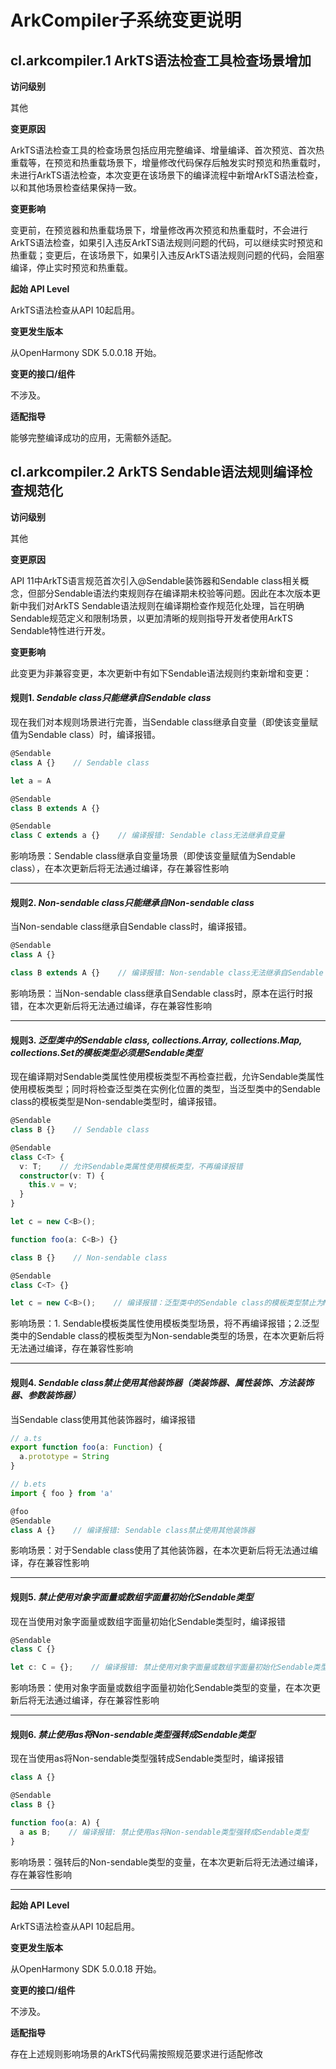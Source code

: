 # ArkCompiler子系统变更说明

## cl.arkcompiler.1 ArkTS语法检查工具检查场景增加

**访问级别**

其他

**变更原因**

ArkTS语法检查工具的检查场景包括应用完整编译、增量编译、首次预览、首次热重载等，在预览和热重载场景下，增量修改代码保存后触发实时预览和热重载时，未进行ArkTS语法检查，本次变更在该场景下的编译流程中新增ArkTS语法检查，以和其他场景检查结果保持一致。

**变更影响**

变更前，在预览器和热重载场景下，增量修改再次预览和热重载时，不会进行ArkTS语法检查，如果引入违反ArkTS语法规则问题的代码，可以继续实时预览和热重载；变更后，在该场景下，如果引入违反ArkTS语法规则问题的代码，会阻塞编译，停止实时预览和热重载。

**起始 API Level**

ArkTS语法检查从API 10起启用。

**变更发生版本**

从OpenHarmony SDK 5.0.0.18 开始。

**变更的接口/组件**

不涉及。

**适配指导**

能够完整编译成功的应用，无需额外适配。


## cl.arkcompiler.2 ArkTS Sendable语法规则编译检查规范化

**访问级别**

其他

**变更原因**

API 11中ArkTS语言规范首次引入@Sendable装饰器和Sendable class相关概念，但部分Sendable语法约束规则存在编译期未校验等问题。因此在本次版本更新中我们对ArkTS Sendable语法规则在编译期检查作规范化处理，旨在明确Sendable规范定义和限制场景，以更加清晰的规则指导开发者使用ArkTS Sendable特性进行开发。

**变更影响**

此变更为非兼容变更，本次更新中有如下Sendable语法规则约束新增和变更：

#### 规则1. *Sendable class只能继承自Sendable class*

现在我们对本规则场景进行完善，当Sendable class继承自变量（即使该变量赋值为Sendable class）时，编译报错。

```ts
@Sendable
class A {}    // Sendable class

let a = A

@Sendable
class B extends A {}

@Sendable
class C extends a {}    // 编译报错: Sendable class无法继承自变量
```

影响场景：Sendable class继承自变量场景（即使该变量赋值为Sendable class），在本次更新后将无法通过编译，存在兼容性影响

---

#### 规则2. *Non-sendable class只能继承自Non-sendable class*

当Non-sendable class继承自Sendable class时，编译报错。

```ts
@Sendable
class A {}

class B extends A {}    // 编译报错: Non-sendable class无法继承自Sendable class
```

影响场景：当Non-sendable class继承自Sendable class时，原本在运行时报错，在本次更新后将无法通过编译，存在兼容性影响

---

#### 规则3. *泛型类中的Sendable class, collections.Array, collections.Map, collections.Set的模板类型必须是Sendable类型*

现在编译期对Sendable类属性使用模板类型不再检查拦截，允许Sendable类属性使用模板类型；同时将检查泛型类在实例化位置的类型，当泛型类中的Sendable class的模板类型是Non-sendable类型时，编译报错。

```ts
@Sendable
class B {}    // Sendable class

@Sendable
class C<T> {
  v: T;    // 允许Sendable类属性使用模板类型，不再编译报错
  constructor(v: T) {
    this.v = v;
  }
}

let c = new C<B>();

function foo(a: C<B>) {}
```

```ts
class B {}    // Non-sendable class

@Sendable
class C<T> {}

let c = new C<B>();    // 编译报错：泛型类中的Sendable class的模板类型禁止为Non-sendable类型
```

影响场景：1. Sendable模板类属性使用模板类型场景，将不再编译报错；2.泛型类中的Sendable class的模板类型为Non-sendable类型的场景，在本次更新后将无法通过编译，存在兼容性影响

---

#### 规则4. *Sendable class禁止使用其他装饰器（类装饰器、属性装饰、方法装饰器、参数装饰器）*

当Sendable class使用其他装饰器时，编译报错

```ts
// a.ts
export function foo(a: Function) {
  a.prototype = String
}

// b.ets
import { foo } from 'a'

@foo
@Sendable
class A {}    // 编译报错: Sendable class禁止使用其他装饰器
```

影响场景：对于Sendable class使用了其他装饰器，在本次更新后将无法通过编译，存在兼容性影响

---

#### 规则5. *禁止使用对象字面量或数组字面量初始化Sendable类型*

现在当使用对象字面量或数组字面量初始化Sendable类型时，编译报错

```ts
@Sendable
class C {}

let c: C = {};    // 编译报错: 禁止使用对象字面量或数组字面量初始化Sendable类型
```

影响场景：使用对象字面量或数组字面量初始化Sendable类型的变量，在本次更新后将无法通过编译，存在兼容性影响

---

#### 规则6. *禁止使用as将Non-sendable类型强转成Sendable类型*

现在当使用as将Non-sendable类型强转成Sendable类型时，编译报错

```ts
class A {}

@Sendable
class B {}

function foo(a: A) {
  a as B;    // 编译报错: 禁止使用as将Non-sendable类型强转成Sendable类型
}
```

影响场景：强转后的Non-sendable类型的变量，在本次更新后将无法通过编译，存在兼容性影响

---


**起始 API Level**

ArkTS语法检查从API 10起启用。

**变更发生版本**

从OpenHarmony SDK 5.0.0.18 开始。

**变更的接口/组件**

不涉及。

**适配指导**

存在上述规则影响场景的ArkTS代码需按照规范要求进行适配修改
